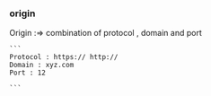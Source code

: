 ### origin 
Origin :=> combination of protocol , domain and port
    
    ```
    Protocol : https:// http:// 
    Domain : xyz.com
    Port : 12

    ```